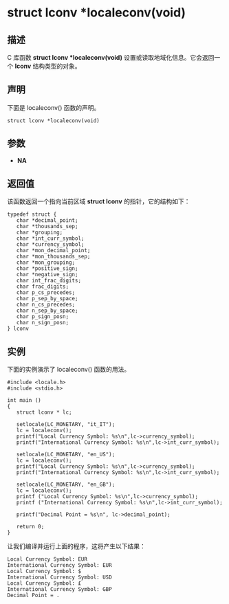 # struct lconv *localeconv(void)

## 描述

C 库函数 **struct lconv \*localeconv(void)** 设置或读取地域化信息。它会返回一个 **lconv** 结构类型的对象。

## 声明

下面是 localeconv() 函数的声明。

```
struct lconv *localeconv(void)
```

## 参数

- **NA**

## 返回值

该函数返回一个指向当前区域 **struct lconv** 的指针，它的结构如下：

```
typedef struct {
   char *decimal_point;
   char *thousands_sep;
   char *grouping;    
   char *int_curr_symbol;
   char *currency_symbol;
   char *mon_decimal_point;
   char *mon_thousands_sep;
   char *mon_grouping;
   char *positive_sign;
   char *negative_sign;
   char int_frac_digits;
   char frac_digits;
   char p_cs_precedes;
   char p_sep_by_space;
   char n_cs_precedes;
   char n_sep_by_space;
   char p_sign_posn;
   char n_sign_posn;
} lconv
```

## 实例

下面的实例演示了 localeconv() 函数的用法。

```
#include <locale.h>
#include <stdio.h>

int main ()
{
   struct lconv * lc;

   setlocale(LC_MONETARY, "it_IT");
   lc = localeconv();
   printf("Local Currency Symbol: %s\n",lc->currency_symbol);
   printf("International Currency Symbol: %s\n",lc->int_curr_symbol);

   setlocale(LC_MONETARY, "en_US");
   lc = localeconv();
   printf("Local Currency Symbol: %s\n",lc->currency_symbol);
   printf("International Currency Symbol: %s\n",lc->int_curr_symbol);

   setlocale(LC_MONETARY, "en_GB");
   lc = localeconv();
   printf ("Local Currency Symbol: %s\n",lc->currency_symbol);
   printf ("International Currency Symbol: %s\n",lc->int_curr_symbol);

   printf("Decimal Point = %s\n", lc->decimal_point);
   
   return 0;
}
```

让我们编译并运行上面的程序，这将产生以下结果：

```
Local Currency Symbol: EUR
International Currency Symbol: EUR
Local Currency Symbol: $
International Currency Symbol: USD
Local Currency Symbol: £
International Currency Symbol: GBP
Decimal Point = .
```